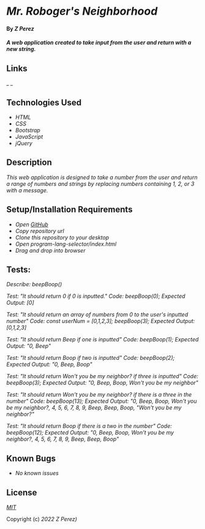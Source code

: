 # _Mr. Roboger's Neighborhood_

#### By _**Z Perez**_

#### _A web application created to take input from the user and return with a new string._

## Links
_ _

## Technologies Used

* _HTML_
* _CSS_
* _Bootstrap_
* _JavaScript_
* _jQuery_

## Description

_This web application is designed to take a number from the user and return a range of numbers and strings by replacing numbers containing 1, 2, or 3 with a message._

## Setup/Installation Requirements

* _Open [GitHub](https://github.com/)_
* _Copy repository url_
* _Clone this repository to your desktop_
* _Open program-lang-selector/index.html_
* _Drag and drop into browser_

## Tests:

_Describe: beepBoop()_

_Test: "It should return 0 if 0 is inputted."
Code: beepBoop(0);
Expected Output: [0]_

_Test: "It should return an array of numbers from 0 to the user's inputted number"
Code: const userNum = [0,1,2,3];
beepBoop(3);
Expected Output: [0,1,2,3]_

_Test: "It should return Beep if one is inputted"
Code: beepBoop(1);
Expected Output: "0, Beep"_

_Test: "It should return Boop if two is inputted"
Code: beepBoop(2);
Expected Output: "0, Beep, Boop"_

_Test: "It should return Won't you be my neighbor? if three is inputted"
Code: beepBoop(3);
Expected Output: "0, Beep, Boop, Won't you be my neighbor"_

_Test: "It should return Won't you be my neighbor? if there is a three in the number"
Code: beepBoop(13);
Expected Output: "0, Beep, Boop, Won't you be my neighbor?, 4, 5, 6, 7, 8, 9, Beep, Beep, Boop, "Won't you be my neighbor?"_

_Test: "It should return Boop if there is a two in the number"
Code: beepBoop(12);
Expected Output:
"0, Beep, Boop, Won't you be my neighbor?, 4, 5, 6, 7, 8, 9, Beep, Beep, Boop"_

## Known Bugs

* _No known issues_

## License

_[MIT](https://en.wikipedia.org/wiki/MIT_License)_

Copyright (c) _2022_ _Z Perez)_